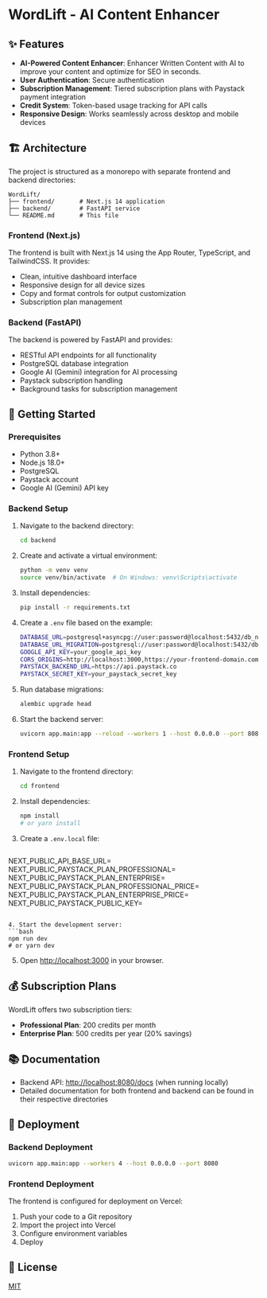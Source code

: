 # WordLift - AI Content Enhancer

## ✨ Features

- **AI-Powered Content Enhancer**: Enhancer Written Content with AI to improve your content and optimize for SEO in seconds.
- **User Authentication**: Secure authentication
- **Subscription Management**: Tiered subscription plans with Paystack payment integration
- **Credit System**: Token-based usage tracking for API calls
- **Responsive Design**: Works seamlessly across desktop and mobile devices

## 🏗️ Architecture

The project is structured as a monorepo with separate frontend and backend directories:

```
WordLift/
├── frontend/       # Next.js 14 application
├── backend/        # FastAPI service
└── README.md       # This file
```

### Frontend (Next.js)

The frontend is built with Next.js 14 using the App Router, TypeScript, and TailwindCSS. It provides:

- Clean, intuitive dashboard interface
- Responsive design for all device sizes
- Copy and format controls for output customization
- Subscription plan management

### Backend (FastAPI)

The backend is powered by FastAPI and provides:

- RESTful API endpoints for all functionality
- PostgreSQL database integration
- Google AI (Gemini) integration for AI processing
- Paystack subscription handling
- Background tasks for subscription management

## 🚀 Getting Started

### Prerequisites

- Python 3.8+
- Node.js 18.0+
- PostgreSQL
- Paystack account
- Google AI (Gemini) API key

### Backend Setup

1. Navigate to the backend directory:
   ```bash
   cd backend
   ```

2. Create and activate a virtual environment:
   ```bash
   python -m venv venv
   source venv/bin/activate  # On Windows: venv\Scripts\activate
   ```

3. Install dependencies:
   ```bash
   pip install -r requirements.txt
   ```

4. Create a `.env` file based on the example:
   ```bash
   DATABASE_URL=postgresql+asyncpg://user:password@localhost:5432/db_name
   DATABASE_URL_MIGRATION=postgresql://user:password@localhost:5432/db_name
   GOOGLE_API_KEY=your_google_api_key
   CORS_ORIGINS=http://localhost:3000,https://your-frontend-domain.com
   PAYSTACK_BACKEND_URL=https://api.paystack.co
   PAYSTACK_SECRET_KEY=your_paystack_secret_key
   ```

5. Run database migrations:
   ```bash
   alembic upgrade head
   ```

6. Start the backend server:
   ```bash
   uvicorn app.main:app --reload --workers 1 --host 0.0.0.0 --port 8080
   ```

### Frontend Setup

1. Navigate to the frontend directory:
   ```bash
   cd frontend
   ```

2. Install dependencies:
   ```bash
   npm install
   # or yarn install
   ```

3. Create a `.env.local` file:
   ```
  NEXT_PUBLIC_API_BASE_URL=
  NEXT_PUBLIC_PAYSTACK_PLAN_PROFESSIONAL=
  NEXT_PUBLIC_PAYSTACK_PLAN_ENTERPRISE=
  NEXT_PUBLIC_PAYSTACK_PLAN_PROFESSIONAL_PRICE=
  NEXT_PUBLIC_PAYSTACK_PLAN_ENTERPRISE_PRICE=
  NEXT_PUBLIC_PAYSTACK_PUBLIC_KEY=
   ```

4. Start the development server:
   ```bash
   npm run dev
   # or yarn dev
   ```

5. Open [http://localhost:3000](http://localhost:3000) in your browser.

## 💰 Subscription Plans

WordLift offers two subscription tiers:

- **Professional Plan**: 200 credits per month
- **Enterprise Plan**: 500 credits per year (20% savings)

## 📚 Documentation

- Backend API: [http://localhost:8080/docs](http://localhost:8080/docs) (when running locally)
- Detailed documentation for both frontend and backend can be found in their respective directories

## 🚢 Deployment

### Backend Deployment

```bash
uvicorn app.main:app --workers 4 --host 0.0.0.0 --port 8080
```

### Frontend Deployment

The frontend is configured for deployment on Vercel:

1. Push your code to a Git repository
2. Import the project into Vercel
3. Configure environment variables
4. Deploy

## 📝 License

[MIT](LICENSE)
